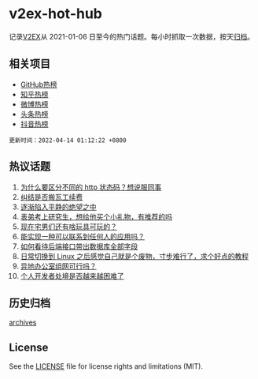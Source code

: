 # v2ex-hot-hub

 记录[V2EX](https://www.v2ex.com/)从 2021-01-06 日至今的热门话题。每小时抓取一次数据，按天[归档](archives)。
 
 ## 相关项目

- [GitHub热榜](https://github.com/snaildev/github-hot-hub)
- [知乎热榜](https://github.com/snaildev/zhihu-hot-hub)
- [微博热榜](https://github.com/snaildev/weibo-hot-hub)
- [头条热榜](https://github.com/snaildev/toutiao-hot-hub)
- [抖音热榜](https://github.com/snaildev/douyin-hot-hub)


 `更新时间：2022-04-14 01:12:22 +0800`

## 热议话题

1. [为什么要区分不同的 http 状态码？想说服同事](https://www.v2ex.com/t/846679)
1. [纠结是否搬瓦工续费](https://www.v2ex.com/t/846693)
1. [逐渐陷入平静的绝望之中](https://www.v2ex.com/t/846689)
1. [表弟考上研究生，想给他买个小礼物，有推荐的吗](https://www.v2ex.com/t/846706)
1. [现在宅男们还有啥玩具可玩的？](https://www.v2ex.com/t/846770)
1. [能实现一种可以联系到任何人的应用吗？](https://www.v2ex.com/t/846666)
1. [如何看待后端接口带出数据库全部字段](https://www.v2ex.com/t/846763)
1. [日常切换到 Linux 之后感觉自己就是个废物，寸步难行了，求个好点的教程](https://www.v2ex.com/t/846748)
1. [异地办公室组网可行吗？](https://www.v2ex.com/t/846662)
1. [个人开发者处境是否越来越困难了](https://www.v2ex.com/t/846708)

## 历史归档

[archives](archives)

## License

See the [LICENSE](LICENSE) file for license rights and limitations (MIT).
